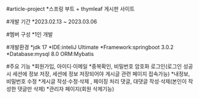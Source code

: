 #article-project
*스프링 부트 + thymleaf 게시판 사이트

#개발 기간
*2023.02.13 ~ 2023.03.06

#멤버 구성 
*1인 개발

#개발환경 
*jdk 17 
*IDE:inteliJ Ultimate 
*Framework:springboot 3.0.2 
*Database:mysql 8.0 ORM:Mybatis

#주요 기능 
*회원가입, 아이디·이메일 
*중복확인, 비밀번호 암호화 로그인(로그인 성공시 세션에 정보 저장, 세션에 정보 저장되어야 게시글 관련 페이지 접속가능) 
*내정보, 비밀번호 수정 
*게시글 작성·수정·삭제 , 페이징 처리 댓글, 대댓글 작성·삭제(본인이 작성한 댓글만 삭제) 
*관리자 페이지(회원 삭제기능)
